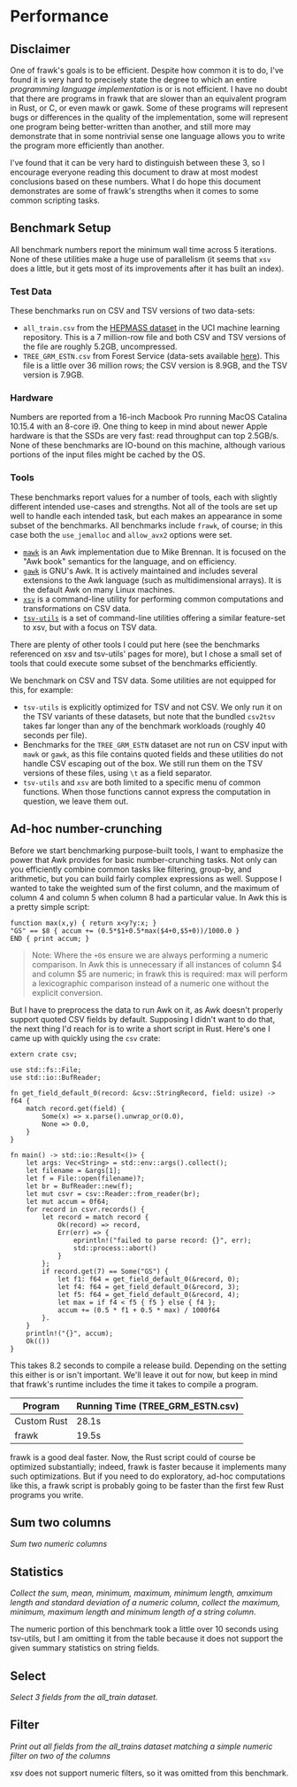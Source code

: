 # Performance

## Disclaimer

One of frawk's goals is to be efficient. Despite how common it is to do, I've
found it is very hard to precisely state the degree to which an entire
_programming language implementation_ is or is not efficient. I have no doubt
that there are programs in frawk that are slower than an equivalent program in
Rust, or C, or even mawk or gawk. Some of these programs will represent bugs or
differences in the quality of the implementation, some will represent one
program being better-written than another, and still more may demonstrate that
in some nontrivial sense one language allows you to write the program more
efficiently than another.

I've found that it can be very hard to distinguish between these 3, so I
encourage everyone reading this document to draw at most modest conclusions
based on these numbers.  What I do hope this document demonstrates are some of
frawk's strengths when it comes to some common scripting tasks.

## Benchmark Setup

All benchmark numbers report the minimum wall time across 5 iterations. None of
these utilities make a huge use of parallelism (it seems that `xsv` does a
little, but it gets most of its improvements after it has built an index).

### Test Data
These benchmarks run on CSV and TSV versions of two data-sets:

* `all_train.csv` from the
  [HEPMASS dataset](https://archive.ics.uci.edu/ml/datasets/HEPMASS) in the UCI
  machine learning repository. This is a 7 million-row file and both CSV and TSV
  versions of the file are roughly 5.2GB, uncompressed.
* `TREE_GRM_ESTN.csv` from Forest Service (data-sets available
  [here](https://apps.fs.usda.gov/fia/datamart/CSV/datamart_csv.html)). This
  file is a little over 36 million rows; the CSV version is 8.9GB, and the TSV
  version is 7.9GB.

### Hardware
Numbers are reported from a 16-inch Macbook Pro running MacOS Catalina 10.15.4
with an 8-core i9. One thing to keep in mind about newer Apple hardware is that
the SSDs are very fast: read throughput can top 2.5GB/s. None of these
benchmarks are IO-bound on this machine, although various portions of the input
files might be cached by the OS.

### Tools
These benchmarks report values for a number of tools, each with slightly
different intended use-cases and strengths. Not all of the tools are set up well
to handle each intended task, but each makes an appearance in some subset of the
benchmarks. All benchmarks include `frawk`, of course; in this case both the
`use_jemalloc` and `allow_avx2` options were set.

* [`mawk`](https://invisible-island.net/mawk/) is an Awk implementation due to
  Mike Brennan. It is focused on the "Awk book" semantics for the language, and
  on efficiency.
* [`gawk`](https://www.gnu.org/software/gawk/manual/) is GNU's Awk. It is
  actively maintained and includes several extensions to the Awk language (such
  as multidimensional arrays). It is the default Awk on many Linux machines.
* [`xsv`](https://github.com/BurntSushi/xsv) is a command-line utility for
  performing common computations and transformations on CSV data.
* [`tsv-utils`](https://github.com/eBay/tsv-utils) is a set of command-line
  utilities offering a similar feature-set to xsv, but with a focus on TSV data.

There are plenty of other tools I could put here (see the benchmarks referenced
on xsv and tsv-utils' pages for more), but I chose a small set of tools that
could execute some subset of the benchmarks efficiently.

We benchmark on CSV and TSV data. Some utilities are not equipped for this, for
example:

* `tsv-utils` is explicitly optimized for TSV and not CSV. We only run it on the
  TSV variants of these datasets, but note that the bundled `csv2tsv` takes far
  longer than any of the benchmark workloads (roughly 40 seconds per file).
* Benchmarks for the `TREE_GRM_ESTN` dataset are not run on CSV input with
  `mawk` or `gawk`, as this file contains quoted fields and these utilities do
  not handle CSV escaping out of the box. We still run them on the TSV versions
  of these files, using `\t` as a field separator.
* `tsv-utils` and `xsv` are both limited to a specific menu of common functions.
  When those functions cannot express the computation in question, we leave them
  out.


<!-- mawk/gawk xsv, tsv-utils, -->
<!--
1. Sum of a column
2. All stats of a column (xsv)
3. Group-by
4. Filtering
5. Select (something IO-heavy)
5. Weighted average of two columns and the max of two more.
  -> write a custom script in python and Rust to do this
-->

## Ad-hoc number-crunching
Before we start benchmarking purpose-built tools, I want to emphasize the power
that Awk provides for basic number-crunching tasks. Not only can you efficiently
combine common tasks like filtering, group-by, and arithmetic, but you can build
fairly complex expressions as well. Suppose I wanted to take the weighted sum of
the first column, and the maximum of column 4 and column 5 when column 8 had a
particular value. In Awk this is a pretty simple script:

```
function max(x,y) { return x<y?y:x; }
"GS" == $8 { accum += (0.5*$1+0.5*max($4+0,$5+0))/1000.0 }
END { print accum; }
```

> Note: Where the `+0`s ensure we are always performing a numeric comparison. In
> Awk this is unnecessary if all instances of column $4 and column $5 are
> numeric; in frawk this is required: max will perform a lexicographic
> comparison instead of a numeric one without the explicit conversion.

But I have to preprocess the data to run Awk on it, as Awk doesn't properly
support quoted CSV fields by default. Supposing I didn't want to do that, the
next thing I'd reach for is to write a short script in Rust. Here's one I came
up with quickly using the `csv` crate:
```
extern crate csv;

use std::fs::File;
use std::io::BufReader;

fn get_field_default_0(record: &csv::StringRecord, field: usize) -> f64 {
    match record.get(field) {
        Some(x) => x.parse().unwrap_or(0.0),
        None => 0.0,
    }
}

fn main() -> std::io::Result<()> {
    let args: Vec<String> = std::env::args().collect();
    let filename = &args[1];
    let f = File::open(filename)?;
    let br = BufReader::new(f);
    let mut csvr = csv::Reader::from_reader(br);
    let mut accum = 0f64;
    for record in csvr.records() {
        let record = match record {
            Ok(record) => record,
            Err(err) => {
                eprintln!("failed to parse record: {}", err);
                std::process::abort()
            }
        };
        if record.get(7) == Some("GS") {
            let f1: f64 = get_field_default_0(&record, 0);
            let f4: f64 = get_field_default_0(&record, 3);
            let f5: f64 = get_field_default_0(&record, 4);
            let max = if f4 < f5 { f5 } else { f4 };
            accum += (0.5 * f1 + 0.5 * max) / 1000f64
        }.
    }
    println!("{}", accum);
    Ok(())
}
```

This takes 8.2 seconds to compile a release build. Depending on the setting this
either is or isn't important. We'll leave it out for now, but keep in mind that
frawk's runtime includes the time it takes to compile a program.

| Program | Running Time (TREE_GRM_ESTN.csv) |
| -- | -- |
| Custom Rust | 28.1s |
| frawk | 19.5s |

frawk is a good deal faster. Now, the Rust script could of course be optimized
substantially; indeed, frawk is faster because it implements many such
optimizations. But if you need to do exploratory, ad-hoc computations like this,
a frawk script is probably going to be faster than the first few Rust programs
you write.


## Sum two columns
_Sum two numeric columns_
 

## Statistics
_Collect the sum, mean, minimum, maximum, minimum length, amximum length and
standard deviation of a numeric column, collect the maximum, minimum, maximum
length and minimum length of a string column_.

The numeric portion of this benchmark took a little over 10 seconds using
tsv-utils, but I am omitting it from the table because it does not support
the given summary statistics on string fields.


## Select
_Select 3 fields from the all_train dataset._

## Filter
_Print out all fields from the all_trains dataset matching a simple numeric
filter on two of the columns_

xsv does not support numeric filters, so it was omitted from this benchmark.
